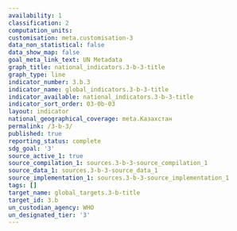 ```yaml
---
availability: 1
classification: 2
computation_units:
customisation: meta.customisation-3
data_non_statistical: false
data_show_map: false
goal_meta_link_text: UN Metadata
graph_title: national_indicators.3-b-3-title
graph_type: line
indicator_number: 3.b.3
indicator_name: global_indicators.3-b-3-title
indicator_available: national_indicators.3-b-3-title
indicator_sort_order: 03-0b-03
layout: indicator
national_geographical_coverage: meta.Казахстан
permalink: /3-b-3/
published: true
reporting_status: complete
sdg_goal: '3'
source_active_1: true
source_compilation_1: sources.3-b-3-source_compilation_1
source_data_1: sources.3-b-3-source_data_1
source_implementation_1: sources.3-b-3-source_implementation_1
tags: []
target_name: global_targets.3-b-title
target_id: 3.b
un_custodian_agency: WHO
un_designated_tier: '3'
---
```

